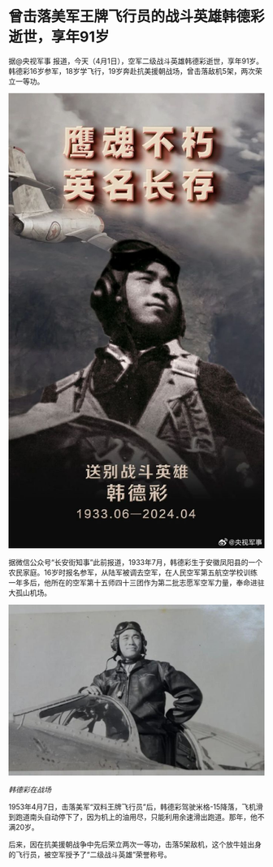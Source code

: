 # 曾击落美军王牌飞行员的战斗英雄韩德彩逝世，享年91岁

据@央视军事
报道，今天（4月1日），空军二级战斗英雄韩德彩逝世，享年91岁。韩德彩16岁参军，18岁学飞行，19岁奔赴抗美援朝战场，曾击落敌机5架，两次荣立一等功。

![418f6530fb5978c777eaffdbba01fb5c.jpg](https://raw.githubusercontent.com/qqhsx/qqnews_image/main/2024/04/01/曾击落美军王牌飞行员的战斗英雄韩德彩逝世，享年91岁/418f6530fb5978c777eaffdbba01fb5c.jpg)

据微信公众号“长安街知事”此前报道，1933年7月，韩德彩生于安徽凤阳县的一个农民家庭。16岁时报名参军，从陆军被调去空军，在人民空军第五航空学校训练一年多后，他所在的空军第十五师四十三团作为第二批志愿军空军力量，奉命进驻大孤山机场。

![21c4390735abc8763b7f7ee67200ae3e.jpg](https://raw.githubusercontent.com/qqhsx/qqnews_image/main/2024/04/01/曾击落美军王牌飞行员的战斗英雄韩德彩逝世，享年91岁/21c4390735abc8763b7f7ee67200ae3e.jpg)

 _韩德彩在战场_

1953年4月7日，击落美军“双料王牌飞行员”后，韩德彩驾驶米格-15降落，飞机滑到跑道南头自动停下了，因为机上的油用尽，只能利用余速滑出跑道。那年，他不满20岁。

后来，因在抗美援朝战争中先后荣立两次一等功，击落5架敌机，这个放牛娃出身的飞行员，被空军授予了“二级战斗英雄”荣誉称号。

